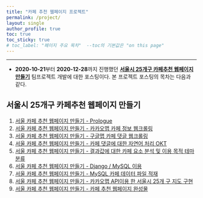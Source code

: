```yaml
---
title: "카페 추천 웹페이지 프로젝트"
permalink: /project/
layout: single
author_profile: true
toc: true
toc_sticky: true
# toc_label: "페이지 주요 목차"  --toc의 기본값은 "on this page"
---
```


*****
+ **2020-10-21**부터 **2020-12-28**까지 진행했던 **[서울시 25개구 카페추천 웹페이지 만들기](https://zhuyuan7.github.io/project/)** 
팀프로젝트 개발에 대한 포스팅이다.  본 프로젝트 포스팅의 목차는 다음과 같다.



## 서울시 25개구 카페추천 웹페이지 만들기

1.  [서울 카페 추천 웹페이지 만들기 - Prologue](https://zhuyuan7.github.io/blog/making-cafe-web-01/)
2.  [서울 카페 추천 웹페이지 만들기  - 카카오맵 카페 정보 웹크롤링](https://zhuyuan7.github.io/blog/making-cafe-web-02/)
3.  [서울 카페 추천 웹페이지 만들기  -  구글맵 카페 댓글 웹크롤링](https://zhuyuan7.github.io/blog/making-cafe-web-03/)
4.  [서울 카페 추천 웹페이지 만들기  -  카페 댓글에 대한 자연어 처리 OKT](https://zhuyuan7.github.io/blog/making-cafe-web-04/)
5.  [서울 카페 추천 웹페이지 만들기  -  결과값에 대한 카페 요소 분석 및 이용 목적 테마 분류](https://zhuyuan7.github.io/blog/making-cafe-web-05/)
6.  [서울 카페 추천 웹페이지 만들기  -  Django / MySQL 이용](https://zhuyuan7.github.io/blog/making-cafe-web-06/)
7.  [서울 카페 추천 웹페이지 만들기  -  MySQL 카페 데이터 파일 적재](https://zhuyuan7.github.io/blog/making-cafe-web-07/)
8.  [서울 카페 추천 웹페이지 만들기  -  카카오맵 API이용 한 서울시 25개 구 지도 구현 ](https://zhuyuan7.github.io/blog/making-cafe-web-08/)
9.  [서울 카페 추천 웹페이지 만들기  -  카페 추천 웹페이지 완성물 ](https://zhuyuan7.github.io/blog/making-cafe-web-09/)

